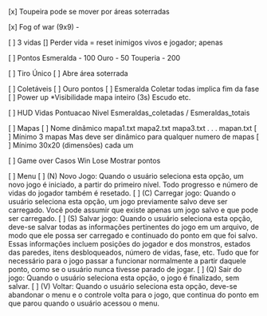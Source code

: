 [x] Toupeira pode se mover por áreas soterradas
	
[x] Fog of war (9x9) - 

[ ] 3 vidas
    [] Perder vida = reset inimigos vivos e jogador; apenas

[ ] Pontos
    Esmeralda - 100
    Ouro - 50
    Touperia - 200

[ ] Tiro
    Único
    [ ] Abre área soterrada

[ ] Coletáveis
    [ ] Ouro
        pontos
    [ ] Esmeralda
        Coletar todas implica fim da fase
    [ ] Power up
        *Visibilidade mapa inteiro (3s)
        Escudo
        etc.
        
[ ] HUD
    Vidas
    Pontuacao
    Nivel
    Esmeraldas_coletadas / Esmeraldas_totais
    
[ ] Mapas
    [ ] Nome dinâmico
        mapa1.txt
        mapa2.txt
        mapa3.txt
        .
        .
        .
        mapan.txt
    [ ] Mínimo 3 mapas
        Mas deve ser dinâmico para qualquer numero de mapas
    [ ] Mínimo 30x20 (dimensões) cada um
    
[ ] Game over
    Casos
        Win
        Lose
    Mostrar pontos
    
[ ] Menu
    [ ] (N) Novo Jogo: Quando o usuário seleciona esta opção, um novo jogo é iniciado, a partir do
primeiro nível. Todo progresso e número de vidas do jogador também é resetado.
    [ ] (C) Carregar jogo: Quando o usuário seleciona esta opção, um jogo previamente salvo deve ser
carregado. Você pode assumir que existe apenas um jogo salvo e que pode ser carregado.
    [ ] (S) Salvar jogo: Quando o usuário seleciona esta opção, deve-se salvar todas as informações
pertinentes do jogo em um arquivo, de modo que ele possa ser carregado e continuado do ponto
em que foi salvo. Essas informações incluem posições do jogador e dos monstros, estados das
paredes, itens desbloqueados, número de vidas, fase, etc. Tudo que for necessário para o jogo
passar a funcionar normalmente a partir daquele ponto, como se o usuário nunca tivesse parado de
jogar.
    [ ] (Q) Sair do jogo: Quando o usuário seleciona esta opção, o jogo é finalizado, sem salvar.
    [ ] (V) Voltar: Quando o usuário seleciona esta opção, deve-se abandonar o menu e o controle volta
para o jogo, que continua do ponto em que parou quando o usuário acessou o menu.